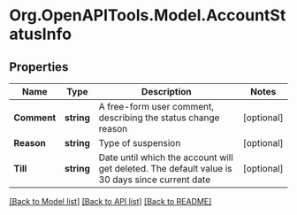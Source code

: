 
# Org.OpenAPITools.Model.AccountStatusInfo

## Properties

Name | Type | Description | Notes
------------ | ------------- | ------------- | -------------
**Comment** | **string** | A free-form user comment, describing the status change reason | [optional] 
**Reason** | **string** | Type of suspension | [optional] 
**Till** | **string** | Date until which the account will get deleted. The default value is 30 days since current date | [optional] 

[[Back to Model list]](../README.md#documentation-for-models)
[[Back to API list]](../README.md#documentation-for-api-endpoints)
[[Back to README]](../README.md)


